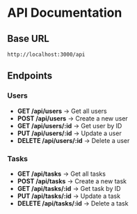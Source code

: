 # API Documentation

## Base URL
```
http://localhost:3000/api
```

## Endpoints

### Users
- **GET /api/users** → Get all users  
- **POST /api/users** → Create a new user  
- **GET /api/users/:id** → Get user by ID  
- **PUT /api/users/:id** → Update a user  
- **DELETE /api/users/:id** → Delete a user  

### Tasks
- **GET /api/tasks** → Get all tasks  
- **POST /api/tasks** → Create a new task  
- **GET /api/tasks/:id** → Get task by ID  
- **PUT /api/tasks/:id** → Update a task  
- **DELETE /api/tasks/:id** → Delete a task  
